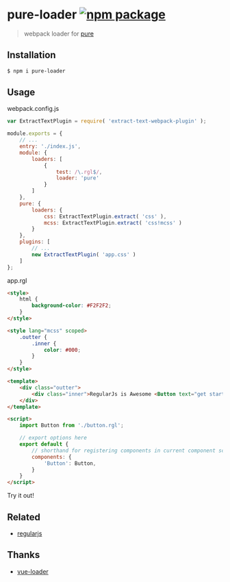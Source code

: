 # pure-loader [![npm package](https://img.shields.io/npm/v/pure-loader.svg?style=flat-square)](https://www.npmjs.org/package/pure-loader)

> webpack loader for [pure](https://github.com/fengzilong/pure)

## Installation

```bash
$ npm i pure-loader
```

## Usage

webpack.config.js

```js
var ExtractTextPlugin = require( 'extract-text-webpack-plugin' );

module.exports = {
	// ...
	entry: './index.js',
	module: {
		loaders: [
			{
				test: /\.rgl$/,
				loader: 'pure'
			}
		]
	},
	pure: {
		loaders: {
			css: ExtractTextPlugin.extract( 'css' ),
			mcss: ExtractTextPlugin.extract( 'css!mcss' )
		}
	},
	plugins: [
		// ...
		new ExtractTextPlugin( 'app.css' )
	]
};
```

app.rgl

```html
<style>
	html {
		background-color: #F2F2F2;
	}
</style>

<style lang="mcss" scoped>
	.outter {
		.inner {
			color: #000;
		}
	}
</style>

<template>
	<div class="outter">
		<div class="inner">RegularJs is Awesome <Button text="get started"></Button></div>
	</div>
</template>

<script>
	import Button from './button.rgl';

	// export options here
	export default {
		// shorthand for registering components in current component scope
		components: {
			'Button': Button,
		}
	}
</script>
```

Try it out!

## Related

- [regularjs](https://github.com/regularjs/regular)

## Thanks

- [vue-loader](https://github.com/vuejs/vue-loader)
